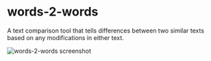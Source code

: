 # words-2-words
A text comparison tool that tells differences between two similar texts based on any modifications in either text.

![words-2-words screenshot](https://i.ibb.co/7rmd5C5/words-2-words.png)
